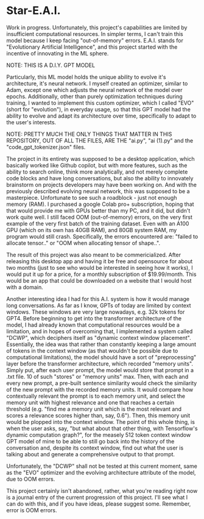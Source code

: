 # Star-E.A.I.
Work in progress. Unfortunately, this project's capabilities are limited by insufficient computational resources. In simpler terms, I can't train this model because I keep facing "out-of-memory" errors. E.A.I. stands for "Evolutionary Artificial Intelligence", and this project started with the incentive of innovating in the ML sphere.

NOTE: THIS IS A D.I.Y. GPT MODEL

Particularly, this ML model holds the unique ability to evolve it's architecture, it's neural network. I myself created an optimizer, similar to Adam, except one which adjusts the neural network of the model over epochs. Additionally, other than purely optimization techniques during training, I wanted to implement this custom optimizer, which I called "EVO" (short for "evolution"), in everyday usage, so that this GPT model had the ability to evolve and adapt its architecture over time, specifically to adapt to the user's interests.

NOTE: PRETTY MUCH THE ONLY THINGS THAT MATTER IN THIS REPOSITORY, OUT OF ALL THE FILES, ARE THE "ai.py", "ai (1).py" and the "code_gpt_tokenizer.json" files.

The project in its entirety was supposed to be a desktop application, which basically worked like Github copilot, but with more features, such as the ability to search online, think more analytically, and not merely complete code blocks and have long conversations, but also the ability to innovately brainstorm on projects developers may have been working on. And with the previously described evolving neural network, this was supposed to be a masterpiece. Unfortunate to see such a roadblock - just not enough memory (RAM).
I purchased a google Colab pro+ subscription, hoping that that would provide me with GPUs better than my PC, and it did, but didn't work quite well. I still faced OOM (out-of-memory) errors, on the very first example of the very first batch of the training dataset. Even with an A100 GPU (which on its own has 40GB RAM), and 80GB system RAM, my program would still crash. Specifically, the errors encountered are: "failed to allocate tensor.." or "OOM when allocating tensor of shape..".

The result of this project was also meant to be commericialized. After releasing this desktop app and having it be free and opensource for about two months (just to see who would be interested in seeing how it works), I would put it up for a price, for a monthly subscription of $19.99/month. This would be an app that could be downloaded on a website that I would host with a domain.

Another interesting idea I had for this A.I. system is how it would manage long conversations. As far as I know, GPTs of today are limited by context windows. These windows are very large nowadays, e.g. 32k tokens for GPT4. Before beginning to get into the transformer architecture of the model, I had already known that computational resources would be a limitation, and in hopes of overcoming that, I implemented a system called "DCWP", which deciphers itself as "dynamic context window placement". Essentially, the idea was that rather than constantly keeping a large amount of tokens in the context window (as that wouldn't be possible due to computational limitations), the model should have a sort of "preprocessing" layer before the transformer architecture, which recorded "memory units". Simply put, after each user prompt, the model would store that prompt in a .txt file. 10 of such "stores" or "memory units" max. Then, with each and every new prompt, a pre-built sentence similarity would check the similarity of the new prompt with the recorded memory units. It would compare how contextually relevant the prompt is to each memory unit, and select the memory unit with highest relevance and one that reaches a certain threshold (e.g. "find me a memory unit which is the most relevant and scores a relevance scores higher than, say, 0.6"). Then, this memory unit would be plopped into the context window. The point of this whole thing, is when the user asks, say, "but what about that other thing, with Tensorflow's dynamic computation graph?", for the measely 512 token context window GPT model of mine to be able to still go back into the history of the conversation and, despite its context window, find out what the user is talking about and generate a comprehensive output to that prompt.

Unfortunately, the "DCWP" shall not be tested at this current moment, same as the "EVO" optimizer and the evolving architecture attribute of the model, due to OOM errors.

This project certainly isn't abandoned, rather, what you're reading right now is a journal entry of the current progression of this project. I'll see what I can do with this, and if you have ideas, please suggest some. Remember, error is OOM errors. 
